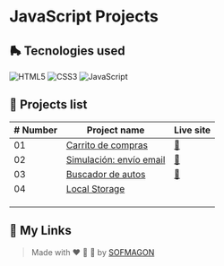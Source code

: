 # JavaScript Projects



## 🛼 Tecnologies used

![HTML5](https://img.shields.io/badge/html5-%23E34F26.svg?style=for-the-badge&logo=html5&logoColor=white) ![CSS3](https://img.shields.io/badge/css3-%231572B6.svg?style=for-the-badge&logo=css3&logoColor=white) ![JavaScript](https://img.shields.io/badge/javascript-%23F7DF1E.svg?style=for-the-badge&logo=javascript&logoColor=black)



## 🍕 Projects list

| # Number | Project name                                 | Live site                                   |
| -------- | -------------------------------------------- | ------------------------------------------- |
| 01       | [Carrito de compras](./01-carrito)           | [🚀](https://01-carrito.netlify.app/)        |
| 02       | [Simulación: envío email](./02-enviar-email) | [🚀](https://02-enviar-email.netlify.app/)   |
| 03       | [Buscador de autos](./03-buscador-autos)     | [🚀](https://03-buscador-autos.netlify.app/) |
| 04       | [Local Storage](./04-localStorage)           |                                             |
|          |                                              |                                             |
|          |                                              |                                             |
|          |                                              |                                             |



## 🌈 My Links

> Made with ❤️ 🍕 🌮 by [SOFMAGON](https://sofmagon.com)

